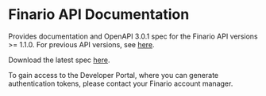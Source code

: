 # Finario API Documentation

Provides documentation and OpenAPI 3.0.1 spec for the Finario API versions >= 1.1.0. For previous API versions, see [here](https://github.com/finarioapp/api).

Download the latest spec [here](./api-1.1.0.yaml).

To gain access to the Developer Portal, where you can generate authentication tokens, please contact your Finario account manager.
